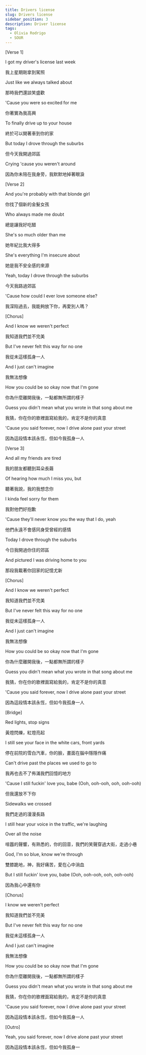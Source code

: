 ```yaml
---
title: Drivers license
slug: Drivers license
sidebar_position: 3
description: Driver license
tags:
  - Olivia Rodrigo
  - SOUR
---
```


[Verse 1]

I got my driver's license last week

我上星期剛拿到駕照

Just like we always talked about

那時我們還談笑盛歡

'Cause you were so excited for me

你著實為我高興

To finally drive up to your house

終於可以開著車到你的家

But today I drove through the suburbs

但今天我開過郊區

Crying 'cause you weren't around

因為你未陪在我身旁，我默默地掉著眼淚

[Verse 2]

And you're probably with that blonde girl

你找了個新的金髮女孩

Who always made me doubt

總是讓我好吃醋

She's so much older than me

她年紀比我大得多

She's everything I'm insecure about

她是我不安全感的來源

Yeah, today I drove through the suburbs

今天我路過郊區

'Cause how could I ever love someone else?

我深陷過去，我能夠放下你，再愛別人嗎？

[Chorus]

And I know we weren't perfect

我知道我們並不完美

But I've never felt this way for no one

我從未這樣孤身一人

And I just can't imagine

我無法想像

How you could be so okay now that I'm gone

你為什麼離開我後，一點都無所謂的樣子

Guess you didn't mean what you wrote in that song about me

我猜，你在你的歌裡面寫給我的，肯定不是你的真意

'Cause you said forever, now I drive alone past your street

因為這段情本該永恆，但如今我孤身一人

[Verse 3]

And all my friends are tired

我的朋友都聽到耳朵長繭

Of hearing how much I miss you, but

聽著我說，我的我想念你

I kinda feel sorry for them

我對他們好抱歉

'Cause they'll never know you the way that I do, yeah

他們永遠不會感同身受曾經的感情

Today I drove through the suburbs

今日我開過你住的郊區

And pictured I was driving home to you

那段我載著你回家的記憶尤新

[Chorus]

And I know we weren't perfect

我知道我們並不完美

But I've never felt this way for no one

我從未這樣孤身一人

And I just can't imagine

我無法想像

How you could be so okay now that I'm gone

你為什麼離開我後，一點都無所謂的樣子

Guess you didn't mean what you wrote in that song about me

我猜，你在你的歌裡面寫給我的，肯定不是你的真意

'Cause you said forever, now I drive alone past your street

因為這段情本該永恆，但如今我孤身一人

[Bridge]

Red lights, stop signs

黃燈閃爍，紅燈亮起

I still see your face in the white cars, front yards

停在前院的雪白汽車，你的臉，畫面在腦中隱隱作痛

Can't drive past the places we used to go to

我再也去不了佈滿我們回憶的地方

'Cause I still fuckin' love you, babe (Ooh, ooh-ooh, ooh, ooh-ooh)

但我還放不下你

Sidewalks we crossed

我們走過的漫漫長路

I still hear your voice in the traffic, we're laughing

Over all the noise

喧囂的聲響，有熟悉的，你的回音，我們的笑聲穿過大街，走過小巷

God, I'm so blue, know we're through

雙膝跪地，神，我好痛苦，愛在心中淌血

But I still fuckin' love you, babe (Ooh, ooh-ooh, ooh, ooh-ooh)

因為我心中還有你

[Chorus]

I know we weren't perfect

我知道我們並不完美

But I've never felt this way for no one

我從未這樣孤身一人

And I just can't imagine

我無法想像

How you could be so okay now that I'm gone

你為什麼離開我後，一點都無所謂的樣子

Guess you didn't mean what you wrote in that song about me

我猜，你在你的歌裡面寫給我的，肯定不是你的真意

'Cause you said forever, now I drive alone past your street

因為這段情本該永恆，但如今我孤身一人

[Outro]

Yeah, you said forever, now I drive alone past your street

因為這段情本該永恆，但如今我孤身一
